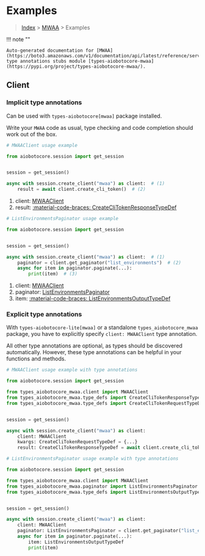 # Examples

> [Index](../README.md) > [MWAA](./README.md) > Examples

!!! note ""

    Auto-generated documentation for [MWAA](https://boto3.amazonaws.com/v1/documentation/api/latest/reference/services/mwaa.html#mwaa)
    type annotations stubs module [types-aiobotocore-mwaa](https://pypi.org/project/types-aiobotocore-mwaa/).

## Client

### Implicit type annotations

Can be used with `types-aiobotocore[mwaa]` package installed.

Write your `MWAA` code as usual,
type checking and code completion should work out of the box.



```python
# MWAAClient usage example

from aiobotocore.session import get_session


session = get_session()

async with session.create_client("mwaa") as client:  # (1)
    result = await client.create_cli_token()  # (2)
```

1. client: [MWAAClient](./client.md)
2. result: [:material-code-braces: CreateCliTokenResponseTypeDef](./type_defs.md#createclitokenresponsetypedef) 



```python
# ListEnvironmentsPaginator usage example

from aiobotocore.session import get_session


session = get_session()

async with session.create_client("mwaa") as client:  # (1)
    paginator = client.get_paginator("list_environments")  # (2)
    async for item in paginator.paginate(...):
        print(item)  # (3)
```

1. client: [MWAAClient](./client.md)
2. paginator: [ListEnvironmentsPaginator](./paginators.md#listenvironmentspaginator)
3. item: [:material-code-braces: ListEnvironmentsOutputTypeDef](./type_defs.md#listenvironmentsoutputtypedef) 




### Explicit type annotations

With `types-aiobotocore-lite[mwaa]`
or a standalone `types_aiobotocore_mwaa` package, you have to explicitly specify
`client: MWAAClient` type annotation.

All other type annotations are optional, as types should be discovered automatically.
However, these type annotations can be helpful in your functions and methods.


```python
# MWAAClient usage example with type annotations

from aiobotocore.session import get_session

from types_aiobotocore_mwaa.client import MWAAClient
from types_aiobotocore_mwaa.type_defs import CreateCliTokenResponseTypeDef
from types_aiobotocore_mwaa.type_defs import CreateCliTokenRequestTypeDef


session = get_session()

async with session.create_client("mwaa") as client:
    client: MWAAClient
    kwargs: CreateCliTokenRequestTypeDef = {...}
    result: CreateCliTokenResponseTypeDef = await client.create_cli_token(**kwargs)
```



```python
# ListEnvironmentsPaginator usage example with type annotations

from aiobotocore.session import get_session

from types_aiobotocore_mwaa.client import MWAAClient
from types_aiobotocore_mwaa.paginator import ListEnvironmentsPaginator
from types_aiobotocore_mwaa.type_defs import ListEnvironmentsOutputTypeDef


session = get_session()

async with session.create_client("mwaa") as client:
    client: MWAAClient
    paginator: ListEnvironmentsPaginator = client.get_paginator("list_environments")
    async for item in paginator.paginate(...):
        item: ListEnvironmentsOutputTypeDef
        print(item)
```



